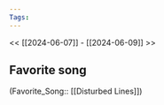 ```yaml
---
Tags: 
---
```

 << [[2024-06-07]] - [[2024-06-09]] >> 
## Favorite song
(Favorite_Song:: [[Disturbed Lines]])
